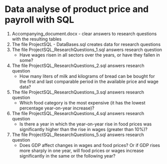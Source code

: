 # Data analyse of product price and payroll with SQL
1) Accompanying_document.docx - clear answers to research questions with the resulting tables
2) The file ProjectSQL - DataBases.sql creates data for research questions  
3) The file ProjectSQL_ResearchQuestions_1.sql answers research question
    - Have wages risen in all sectors over the years, or have they fallen in some?
4) The file ProjectSQL_ResearchQuestions_2.sql answers research question
    - How many liters of milk and kilograms of bread can be bought for the first and last comparable period in the available price and wage data?
5) The file ProjectSQL_ResearchQuestions_3.sql answers research question
    - Which food category is the most expensive (it has the lowest percentage year-on-year increase)?
6) The file ProjectSQL_ResearchQuestions_4.sql answers research question
    - Is there a year in which the year-on-year rise in food prices was significantly higher than the rise in wages (greater than 10%)?
7) The file ProjectSQL_ResearchQuestions_5.sql answers research question
    - Does GDP affect changes in wages and food prices? Or if GDP rises more sharply in one year, 
    will food prices or wages increase significantly in the same or the following year? 
